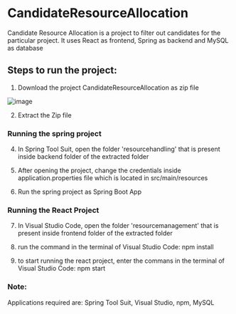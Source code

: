 # CandidateResourceAllocation

Candidate Resource Allocation is a project to filter out candidates for the particular project. It uses React as frontend, Spring as backend and MySQL as database

<h2>
Steps to run the project:
</h2>

1. Download the project CandidateResourceAllocation as zip file

![image](https://github.com/user-attachments/assets/1a07dd61-e0d4-4b76-bcc7-d52b375eda1b)

2. Extract the Zip file

<h3>
  Running the spring project
</h3>

4. In Spring Tool Suit, open the folder 'resourcehandling' that is present inside backend folder of the extracted folder

5. After opening the project, change the credentials inside application.properties file which is located in src/main/resources

6. Run the spring project as Spring Boot App

<h3>
  Running the React Project
</h3>

7.  In Visual Studio Code, open the folder 'resourcemanagement' that is present inside frontend folder of the extracted folder

8.  run the command in the terminal of Visual Studio Code:  npm install

9.  to start running the react project, enter the commans in the terminal of Visual Studio Code:  npm start


<h3>
Note:
</h3>
Applications required are:  Spring Tool Suit, Visual Studio, npm, MySQL
